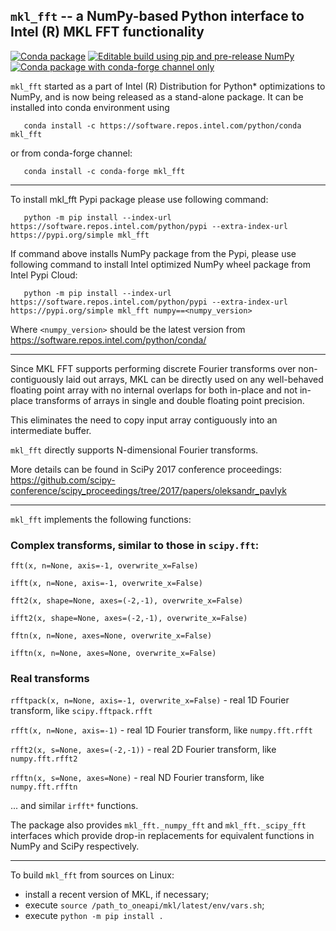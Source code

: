 ## ``mkl_fft`` --  a NumPy-based Python interface to Intel (R) MKL FFT functionality
[![Conda package](https://github.com/IntelPython/mkl_fft/actions/workflows/conda-package.yml/badge.svg)](https://github.com/IntelPython/mkl_fft/actions/workflows/conda-package.yml)
[![Editable build using pip and pre-release NumPy](https://github.com/IntelPython/mkl_fft/actions/workflows/build_pip.yaml/badge.svg)](https://github.com/IntelPython/mkl_fft/actions/workflows/build_pip.yaml)
[![Conda package with conda-forge channel only](https://github.com/IntelPython/mkl_fft/actions/workflows/conda-package-cf.yml/badge.svg)](https://github.com/IntelPython/mkl_fft/actions/workflows/conda-package-cf.yml)

`mkl_fft` started as a part of Intel (R) Distribution for Python* optimizations to NumPy, and is now being released
as a stand-alone package. It can be installed into conda environment using

```
   conda install -c https://software.repos.intel.com/python/conda mkl_fft
```

or from conda-forge channel:

```
   conda install -c conda-forge mkl_fft
```

---

To install mkl_fft Pypi package please use following command:

```
   python -m pip install --index-url https://software.repos.intel.com/python/pypi --extra-index-url https://pypi.org/simple mkl_fft
```

If command above installs NumPy package from the Pypi, please use following command to install Intel optimized NumPy wheel package from Intel Pypi Cloud:

```
   python -m pip install --index-url https://software.repos.intel.com/python/pypi --extra-index-url https://pypi.org/simple mkl_fft numpy==<numpy_version>
```

Where `<numpy_version>` should be the latest version from https://software.repos.intel.com/python/conda/

---

Since MKL FFT supports performing discrete Fourier transforms over non-contiguously laid out arrays, MKL can be directly
used on any well-behaved floating point array with no internal overlaps for both in-place and not in-place transforms of
arrays in single and double floating point precision.

This eliminates the need to copy input array contiguously into an intermediate buffer.

`mkl_fft` directly supports N-dimensional Fourier transforms.

More details can be found in SciPy 2017 conference proceedings:
     https://github.com/scipy-conference/scipy_proceedings/tree/2017/papers/oleksandr_pavlyk

---

`mkl_fft` implements the following functions:

### Complex transforms, similar to those in `scipy.fft`:

`fft(x, n=None, axis=-1, overwrite_x=False)`

`ifft(x, n=None, axis=-1, overwrite_x=False)`

`fft2(x, shape=None, axes=(-2,-1), overwrite_x=False)`

`ifft2(x, shape=None, axes=(-2,-1), overwrite_x=False)`

`fftn(x, n=None, axes=None, overwrite_x=False)`

`ifftn(x, n=None, axes=None, overwrite_x=False)`

### Real transforms

`rfftpack(x, n=None, axis=-1, overwrite_x=False)` - real 1D Fourier transform, like `scipy.fftpack.rfft`

`rfft(x, n=None, axis=-1)` - real 1D Fourier transform, like `numpy.fft.rfft`

`rfft2(x, s=None, axes=(-2,-1))` - real 2D Fourier transform, like `numpy.fft.rfft2`

`rfftn(x, s=None, axes=None)` - real ND Fourier transform, like `numpy.fft.rfftn`

... and similar `irfft*` functions.


The package also provides `mkl_fft._numpy_fft` and `mkl_fft._scipy_fft` interfaces which provide drop-in replacements for equivalent functions in NumPy and SciPy respectively.

---

To build ``mkl_fft`` from sources on Linux:
  - install a recent version of MKL, if necessary;
  - execute ``source /path_to_oneapi/mkl/latest/env/vars.sh``;
  - execute ``python -m pip install .``
